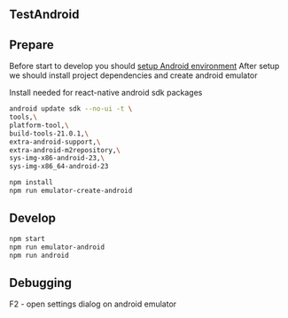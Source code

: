 ## TestAndroid


## Prepare
Before start to develop you should [setup Android environment](https://facebook.github.io/react-native/docs/android-setup.html)
After setup we should install project dependencies and create android emulator

Install needed for react-native android sdk packages
```sh
android update sdk --no-ui -t \
tools,\
platform-tool,\
build-tools-21.0.1,\
extra-android-support,\
extra-android-m2repository,\
sys-img-x86-android-23,\
sys-img-x86_64-android-23
```

```sh
npm install
npm run emulator-create-android
```


## Develop
```sh
npm start
npm run emulator-android
npm run android
```


## Debugging
F2 - open settings dialog on android emulator
